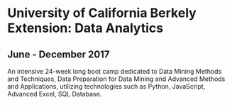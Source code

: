 # University of California Berkely Extension: Data Analytics
## June - December 2017

An intensive 24-week long boot camp dedicated to Data Mining Methods and Techniques, Data Preparation for Data Mining and Advanced Methods and Applications, utilizing technologies such as Python, JavaScript, Advanced Excel, SQL Database.
